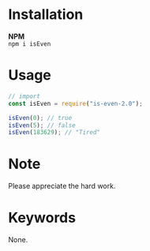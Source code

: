 # Installation

__NPM__ <br/>
`npm i isEven`

# Usage

```js
// import
const isEven = require("is-even-2.0");

isEven(0); // true
isEven(5); // false
isEven(183629); // "Tired"
```


# Note

Please appreciate the hard work.

# Keywords

None.